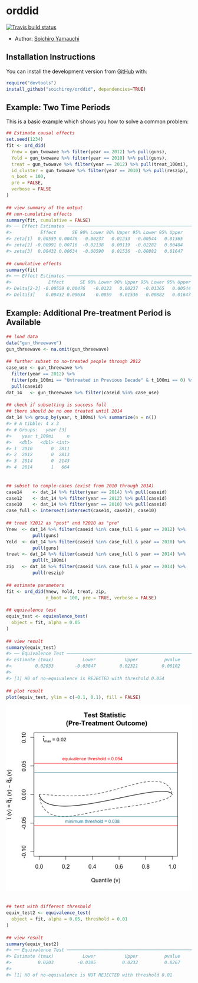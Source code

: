 
<!-- README.md is generated from README.Rmd. Please edit that file -->

# orddid

<!-- badges: start -->

[![Travis build
status](https://travis-ci.org/soichiroy/orddid.svg?branch=master)](https://travis-ci.org/soichiroy/orddid)
<!-- badges: end -->

  - Author: [Soichiro Yamauchi](https://soichiroy.github.io/)

## Installation Instructions

You can install the development version from
[GitHub](https://github.com/) with:

``` r
require("devtools")
install_github("soichiroy/orddid", dependencies=TRUE)
```

## Example: Two Time Periods

This is a basic example which shows you how to solve a common problem:

``` r
## Estimate causal effects
set.seed(1234)
fit <- ord_did(
  Ynew = gun_twowave %>% filter(year == 2012) %>% pull(guns),
  Yold = gun_twowave %>% filter(year == 2010) %>% pull(guns),
  treat = gun_twowave %>% filter(year == 2012) %>% pull(treat_100mi),
  id_cluster = gun_twowave %>% filter(year == 2010) %>% pull(reszip),
  n_boot = 100,
  pre = FALSE,
  verbose = FALSE
)

## view summary of the output 
## non-cumulative effects
summary(fit, cumulative = FALSE)
#> ── Effect Estimates ──────────────────────────────────────────────────
#>           Effect      SE 90% Lower 90% Upper 95% Lower 95% Upper
#> zeta[1]  0.00559 0.00476  -0.00237   0.01233  -0.00544   0.01365
#> zeta[2] -0.00991 0.00716  -0.02138   0.00119  -0.02282   0.00404
#> zeta[3]  0.00432 0.00634  -0.00590   0.01536  -0.00882   0.01647

## cumulative effects
summary(fit)
#> ── Effect Estimates ──────────────────────────────────────────────────
#>              Effect      SE 90% Lower 90% Upper 95% Lower 95% Upper
#> Delta[2-3] -0.00559 0.00476   -0.0123   0.00237  -0.01365   0.00544
#> Delta[3]    0.00432 0.00634   -0.0059   0.01536  -0.00882   0.01647
```

## Example: Additional Pre-treatment Period is Available

``` r
## load data
data("gun_threewave")
gun_threewave <- na.omit(gun_threewave)

## further subset to no-treated people through 2012
case_use <- gun_threewave %>%
  filter(year == 2012) %>%
  filter(pds_100mi == "Untreated in Previous Decade" & t_100mi == 0) %>%
  pull(caseid)
dat_14   <- gun_threewave %>% filter(caseid %in% case_use)

## check if subsetting is success full
## there should be no one treated until 2014
dat_14 %>% group_by(year, t_100mi) %>% summarize(n = n())
#> # A tibble: 4 x 3
#> # Groups:   year [3]
#>    year t_100mi     n
#>   <dbl>   <dbl> <int>
#> 1  2010       0  2811
#> 2  2012       0  2813
#> 3  2014       0  2143
#> 4  2014       1   664


## subset to comple-cases (exist from 2010 through 2014)
case14    <- dat_14 %>% filter(year == 2014) %>% pull(caseid)
case12    <- dat_14 %>% filter(year == 2012) %>% pull(caseid)
case10    <- dat_14 %>% filter(year == 2010) %>% pull(caseid)
case_full <- intersect(intersect(case14, case12), case10)

## treat Y2012 as "post" and Y2010 as "pre"
Ynew  <- dat_14 %>% filter(caseid %in% case_full & year == 2012) %>%
          pull(guns)
Yold  <- dat_14 %>% filter(caseid %in% case_full & year == 2010) %>%
          pull(guns)
treat <- dat_14 %>% filter(caseid %in% case_full & year == 2014) %>%
          pull(t_100mi)
zip   <- dat_14 %>% filter(caseid %in% case_full & year == 2014) %>%
          pull(reszip)

## estimate parameters
fit <- ord_did(Ynew, Yold, treat, zip,
               n_boot = 100, pre = TRUE, verbose = FALSE)

## equivalence test
equiv_test <- equivalence_test(
  object = fit, alpha = 0.05
)

## view result
summary(equiv_test)
#> ── Equivalence Test ──────────────────────────────────────────────────
#> Estimate (tmax)           Lower           Upper          pvalue 
#>         0.02033        -0.03847         0.02321         0.00102 
#> 
#> [1] H0 of no-equivalence is REJECTED with threshold 0.054

## plot result
plot(equiv_test, ylim = c(-0.1, 0.1), fill = FALSE)
```

![](man/figures/README-example2-1.png)<!-- -->

``` r

## test with different threshold
equiv_test2 <- equivalence_test(
  object = fit, alpha = 0.05, threshold = 0.01
)

## view result
summary(equiv_test2)
#> ── Equivalence Test ──────────────────────────────────────────────────
#> Estimate (tmax)           Lower           Upper          pvalue 
#>          0.0203         -0.0385          0.0232          0.8267 
#> 
#> [1] H0 of no-equivalence is NOT REJECTED with threshold 0.01
```
